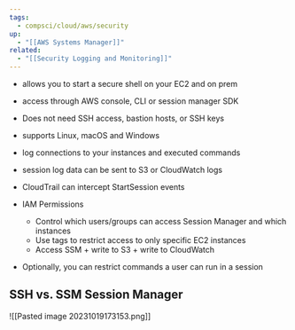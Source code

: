 ```yaml
---
tags:
  - compsci/cloud/aws/security
up:
  - "[[AWS Systems Manager]]"
related:
  - "[[Security Logging and Monitoring]]"
---
```

- allows you to start a secure shell on your EC2 and on prem
- access through AWS console, CLI or session manager SDK
- Does not need SSH access, bastion hosts, or SSH keys
- supports Linux, macOS and Windows
- log connections to your instances and executed commands
- session log data can be sent to S3 or CloudWatch logs
- CloudTrail can intercept StartSession events

- IAM Permissions
	- Control which users/groups can access Session Manager and which instances
	- Use tags to restrict access to only specific EC2 instances
	- Access SSM + write to S3 + write to CloudWatch
- Optionally, you can restrict commands a user can run in a session


## SSH vs. SSM Session Manager


![[Pasted image 20231019173153.png]]
